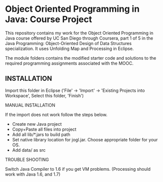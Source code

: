 Object Oriented Programming in Java: Course Project
=========================================

This repository contains my work for the Object Oriented Programming in Java course offered by 
UC San Diego through Coursera, part 1 of 5 in the Java Programming: Object-Oriented Design of Data Structures specialization. 
It uses Unfolding Map and Processing in Eclipse.


The module folders contains the modified starter code and solutions to the required programming assignments
associated with the MOOC.

INSTALLATION
------------

Import this folder in Eclipse ('File' -> 'Import' -> 'Existing Projects into
Workspace', Select this folder, 'Finish')


MANUAL INSTALLATION

If the import does not work follow the steps below.

- Create new Java project
- Copy+Paste all files into project
- Add all lib/*.jars to build path
- Set native library location for jogl.jar. Choose appropriate folder for your OS.
- Add data/ as src


TROUBLE SHOOTING

Switch Java Compiler to 1.6 if you get VM problems. (Processing should work with Java 1.6, and 1.7)



